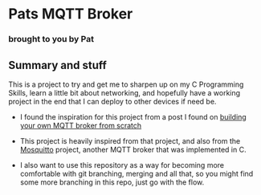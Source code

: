 # Pats MQTT Broker
### brought to you by Pat

## Summary and stuff
This is a project to try and get me to sharpen up on my C Programming Skills, learn a little bit about networking, and hopefully have a working project in the end that I can deploy to other devices if need be.

* I found the inspiration for this project from a post I found on [building your own MQTT broker from scratch](https://codepr.github.io/posts/sol-mqtt-broker)

* This project is heavily inspired from that project, and also from the [Mosquitto](https://mosquitto.org/) project, another MQTT broker that was implemented in C.

* I also want to use this repository as a way for becoming more comfortable with git branching, merging and all that, so you might find some more branching in this repo, just go with the flow.
